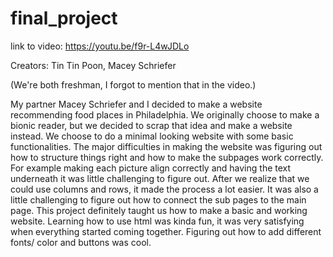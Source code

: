 # final_project
link to video: https://youtu.be/f9r-L4wJDLo

Creators: Tin Tin Poon, Macey Schriefer

(We're both freshman, I forgot to mention that in the video.)

My partner Macey Schriefer and I decided to make a website recommending food places in Philadelphia. We originally choose to make a bionic reader, but we decided to scrap that idea and make a website instead. We choose to do a minimal looking website with some basic functionalities. The major difficulties in making the website was figuring out how to structure things right and how to make the subpages work correctly. For example making each picture align correctly and having the text underneath it was little challenging to figure out. After we realize that we could use columns and rows, it made the process a lot easier. It was also a little challenging to figure out how to connect the sub pages to the main page. This project definitely taught us how to make a basic and working website. Learning how to use html was kinda fun, it was very satisfying when everything started coming together. Figuring out how to add different fonts/ color and buttons was cool. 
